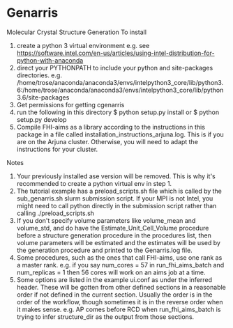 # Genarris
Molecular Crystal Structure Generation
To install
1) create a python 3 virtual environment
e.g. see https://software.intel.com/en-us/articles/using-intel-distribution-for-python-with-anaconda
2) direct your PYTHONPATH to include your python and site-packages directories. e.g. /home/trose/anaconda/anaconda3/envs/intelpython3_core/lib/python3.6:/home/trose/anaconda/anaconda3/envs/intelpython3_core/lib/python3.6/site-packages
3) Get permissions for getting cgenarris
4) run the following in this directory 
$ python setup.py install
or
$ python setup.py develop
5) Compile FHI-aims as a library according to the instructions in this package in a file called installation_instructions_arjuna.log. This is if you are on the Arjuna cluster. Otherwise, you will need to adapt the instructions for your cluster.

Notes
1) Your previously installed ase version will be removed. This is why it's recommended to create a python virtual env in step 1.
2) The tutorial example has a preload_scripts.sh file which is called by the sub_genarris.sh slurm submission script. If your MPI is not Intel, you might need to call python directly in the submission script rather than calling ./preload_scripts.sh
3) If you don't specify volume parameters like volume_mean and volume_std, and do have the Estimate_Unit_Cell_Volume procedure before a structure generation procedure in the procedures list, then volume parameters will be estimated and the estimates will be used by the generation procedure and printed to the Genarris.log file.
4) Some procedures, such as the ones that call FHI-aims, use one rank as a master rank. e.g. if you say num_cores = 57 in run_fhi_aims_batch and num_replicas = 1 then 56 cores will work on an aims job at a time.
5) Some options are listed in the example ui.conf as under the inferred header. These will be gotten from other defined sections in a reasonable order if not defined in the current section. Usually the order is in the order of the workflow, though sometimes it is in the reverse order when it makes sense. e.g. AP comes before RCD when run_fhi_aims_batch is trying to infer structure_dir as the output from those sections.
